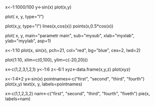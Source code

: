 x<-1:1000/100
y<-sin(x)
plot(x,y)

plot( x, y, type="l")

plot(x,y, type="l")
lines(x,cos(x))
points(x,0.5*cos(x))

plot( x, y, main="parametr main", sub="mysub",
     xlab="myxlab", ylab="myylab", asp=1)

x<-1:10
plot(x, sin(x), pch=21, col="red", bg="blue", cex=2, lwd=2)

plot(1:10, xlim=c(0,100), ylim=c(-20,20)))

x<-c(1,2,3,1,2,1)
y<-1:6
z<-6:1
xyz<-data.frame(x,y,z)
plot(xyz)

x<-1:4*2
y<-sin(x)
pointnames<-c("first", "second", "third", "fourth")
plot(x,y)
text(x, y, labels=pointnames)

x<-c(1,1,2,3,2)
nam<-c("first", "second", "third", "fourth", "fiveth")
pie(x, labels=nam)


